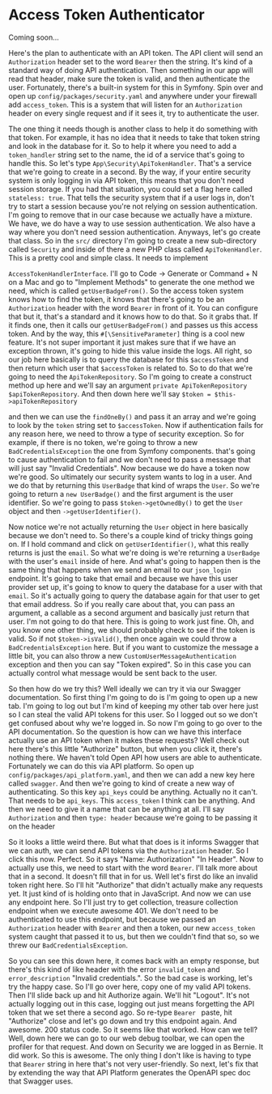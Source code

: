 # Access Token Authenticator

Coming soon...

Here's the plan to authenticate with an API token. The API client will send an `Authorization` header set to the word `Bearer` then the string. It's kind of a standard way of doing API authentication. Then something in our app will read that header, make sure the token is valid, and then authenticate the user. Fortunately, there's a built-in system for this in Symfony. Spin over and open up `config/packages/security.yaml` and anywhere under your firewall add `access_token`. This is a system that will listen for an `Authorization` header on every single request and if it sees it, try to authenticate the user.

The one thing it needs though is another class to help it do something with that token. For example, it has no idea that it needs to take that token string and look in the database for it. So to help it where you need to add a `token_handler` string set to the name, the id of a service that's going to handle this. So let's type `App\Security\ApiTokenHandler`. That's a service that we're going to create in a second. By the way, if your entire security system is only logging in via API token, this means that you don't need session storage. If you had that situation, you could set a flag here called `stateless: true`. That tells the security system that if a user logs in, don't try to start a session because you're not relying on session authentication. I'm going to remove that in our case because we actually have a mixture. We have, we do have a way to use session authentication. We also have a way where you don't need session authentication. Anyways, let's go create that class. So in the `src/` directory I'm going to create a new sub-directory called `Security` and inside of there a new PHP class called `ApiTokenHandler`. This is a pretty cool and simple class. It needs to implement

`AccessTokenHandlerInterface`. I'll go to Code -> Generate or Command + N on a Mac and go to "Implement Methods" to generate the one method we need, which is called `getUserBadgeFrom()`. So the access token system knows how to find the token, it knows that there's going to be an `Authorization` header with the word `Bearer` in front of it. You can configure that but it, that's a standard and it knows how to do that. So it grabs that. If it finds one, then it calls our `getUserBadgeFrom()` and passes us this access token. And by the way, this `#[\SensitiveParameter]` thing is a cool new feature. It's not super important it just makes sure that if we have an exception thrown, it's going to hide this value inside the logs. All right, so our job here basically is to query the database for this `$accessToken` and then return which user that `$accessToken` is related to. So to do that we're going to need the `ApiTokenRepository`. So I'm going to create a construct method up here and we'll say an argument `private ApiTokenRepository $apiTokenRepository`. And then down here we'll say `$token = $this->apiTokenRepository`

and then we can use the `findOneBy()` and pass it an array and we're going to look by the `token` string set to `$accessToken`. Now if authentication fails for any reason here, we need to throw a type of security exception. So for example, if there is no token, we're going to throw a new `BadCredentialsException` the one from Symfony components. that's going to cause authentication to fail and we don't need to pass a message that will just say "Invalid Credentials". Now because we do have a token now we're good. So ultimately our security system wants to log in a user. And we do that by returning this `UserBadge` that kind of wraps the `User`. So we're going to return a `new UserBadge()` and the first argument is the user identifier. So we're going to pass `$token->getOwnedBy()` to get the `User` object and then `->getUserIdentifier()`.

Now notice we're not actually returning the `User` object in here basically because we don't need to. So there's a couple kind of tricky things going on. If I hold command and click on `getUserIdentifier()`, what this really returns is just the `email`. So what we're doing is we're returning a `UserBadge` with the user's `email` inside of here. And what's going to happen then is the same thing that happens when we send an email to our `json_login` endpoint. It's going to take that email and because we have this user provider set up, it's going to know to query the database for a user with that `email`. So it's actually going to query the database again for that user to get that email address. So if you really care about that, you can pass an argument, a callable as a second argument and basically just return that user. I'm not going to do that here. This is going to work just fine. Oh, and you know one other thing, we should probably check to see if the token is valid. So if not `$token->isValid()`, then once again we could throw a `BadCredentialsException` here. But if you want to customize the message a little bit, you can also throw a new `CustomUserMessageAuthentication` exception and then you can say "Token expired". So in this case you can actually control what message would be sent back to the user.

So then how do we try this? Well ideally we can try it via our Swagger documentation. So first thing I'm going to do is I'm going to open up a new tab. I'm going to log out but I'm kind of keeping my other tab over here just so I can steal the valid API tokens for this user. So I logged out so we don't get confused about why we're logged in. So now I'm going to go over to the API documentation. So the question is how can we have this interface actually use an API token when it makes these requests? Well check out here there's this little "Authorize" button, but when you click it, there's nothing there. We haven't told Open API how users are able to authenticate. Fortunately we can do this via API platform. So open up `config/packages/api_platform.yaml`, and then we can add a new key here called `swagger`. And then we're going to kind of create a new way of authenticating. So this key `api_keys` could be anything. Actually no it can't. That needs to be `api_keys`. This `access_token` I think can be anything. And then we need to give it a name that can be anything at all. I'll say `Authorization` and then `type: header` because we're going to be passing it on the header

So it looks a little weird there. But what that does is it informs Swagger that we can auth, we can send API tokens via the `Authorization` header. So I click this now. Perfect. So it says "Name: Authorization" "In Header". Now to actually use this, we need to start with the word `Bearer`. I'll talk more about that in a second. It doesn't fill that in for us. Well let's first do like an invalid token right here. So I'll hit "Authorize" that didn't actually make any requests yet. It just kind of is holding onto that in JavaScript. And now we can use any endpoint here. So I'll just try to get collection, treasure collection endpoint when we execute awesome 401. We don't need to be authenticated to use this endpoint, but because we passed an `Authorization` header with `Bearer` and then a token, our new `access_token` system caught that passed it to us, but then we couldn't find that so, so we threw our
`BadCredentialsException`.

So you can see this down here, it comes back with an empty response, but there's this kind of like header with the error `invalid_token` and `error_description` "Invalid credentials.". So the bad case is working, let's try the happy case. So I'll go over here, copy one of my valid API tokens. Then I'll slide back up and hit Authorize again. We'll hit "Logout". It's not actually logging out in this case, logging out just means forgetting the API token that we set there a second ago. So re-type `Bearer ` paste, hit "Authorize" close and let's go down and try this endpoint again. And awesome. 200 status code. So it seems like that worked. How can we tell? Well, down here we can go to our web debug toolbar, we can open the profiler for that request. And down on Security we are logged in as Bernie. It did work. So this is awesome. The only thing I don't like is having to type that `Bearer` string in here that's not very user-friendly. So next, let's fix that by extending the way that API Platform generates the OpenAPI spec doc that Swagger uses.
